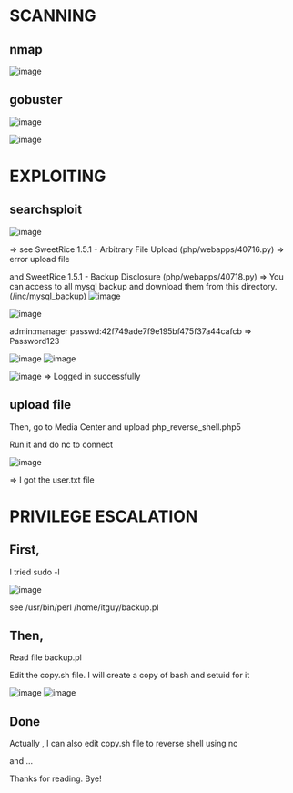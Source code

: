 # SCANNING
## nmap

![image](https://github.com/nguyenngocdung18/tryhackme/assets/134156226/08a5186e-9b8b-43b5-a0b4-0d5e3b64f747)
## gobuster
![image](https://github.com/nguyenngocdung18/tryhackme/assets/134156226/393401f9-3a0c-435b-987c-f5a2fcd39441)

![image](https://github.com/nguyenngocdung18/tryhackme/assets/134156226/fe35d6f1-438c-4835-a861-1e89221709ce)

# EXPLOITING
## searchsploit
![image](https://github.com/nguyenngocdung18/tryhackme/assets/134156226/df62822d-bc1b-4592-ae9c-202a4545ce47)

=> see SweetRice 1.5.1 - Arbitrary File Upload (php/webapps/40716.py) => error upload file

   and SweetRice 1.5.1 - Backup Disclosure     (php/webapps/40718.py) => You can access to all mysql backup and download them from this directory.
                                                                         (/inc/mysql_backup)
![image](https://github.com/nguyenngocdung18/tryhackme/assets/134156226/d5d714bd-73a3-474e-8ead-453c384a1549)


![image](https://github.com/nguyenngocdung18/tryhackme/assets/134156226/8176b5b2-0464-4f3c-9129-d2fc6f5bd824)

admin:manager
passwd:42f749ade7f9e195bf475f37a44cafcb => Password123

![image](https://github.com/nguyenngocdung18/tryhackme/assets/134156226/f394dd58-7754-4de6-bae5-29c061269551)
![image](https://github.com/nguyenngocdung18/tryhackme/assets/134156226/9858146b-2b5f-4f6e-8bf7-5c1f6b44083f)

![image](https://github.com/nguyenngocdung18/tryhackme/assets/134156226/05bbeda5-a1ba-4ce0-8a26-9fbf0608d602)
=> Logged in successfully
## upload file
Then, go to Media Center and upload php_reverse_shell.php5

Run it and do nc to connect

![image](https://github.com/nguyenngocdung18/tryhackme/assets/134156226/b09b2855-e8f8-4117-bd79-512f0de5859b)

=> I got the user.txt file
# PRIVILEGE ESCALATION
## First,
I tried sudo -l 

![image](https://github.com/nguyenngocdung18/tryhackme/assets/134156226/d10f1e2f-64c1-4ab8-b63e-55dcc506b70a)

see /usr/bin/perl /home/itguy/backup.pl
## Then,
Read file backup.pl


Edit the copy.sh file.  I will create a copy of bash and setuid for it 

![image](https://github.com/nguyenngocdung18/tryhackme/assets/134156226/c8a037c6-5c41-477e-a0ed-04b18f3a8632)
![image](https://github.com/nguyenngocdung18/tryhackme/assets/134156226/f616d93c-b4e3-458e-b2a3-74952f8219f6)
## Done
Actually , I can also edit copy.sh file to reverse shell using nc 

and ...

Thanks for reading. Bye!
